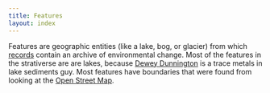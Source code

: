```yaml
---
title: Features
layout: index
---
```


Features are geographic entities (like a lake, bog, or glacier) from which [records](/record) contain an archive of environmental change. Most of the features in the strativerse are are lakes, because [Dewey Dunnington](https://fishandwhistle.net/) is a trace metals in lake sediments guy. Most features have boundaries that were found from looking at the [Open Street Map](https://openstreetmap.org/).
